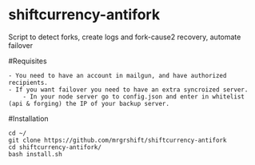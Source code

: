 # shiftcurrency-antifork
Script to detect forks, create logs and fork-cause2 recovery, automate failover

#Requisites

	- You need to have an account in mailgun, and have authorized recipients.
	- If you want failover you need to have an extra syncroized server. 
		- In your node server go to config.json and enter in whitelist (api & forging) the IP of your backup server.

#Installation
```
cd ~/
git clone https://github.com/mrgrshift/shiftcurrency-antifork
cd shiftcurrency-antifork/
bash install.sh
```


